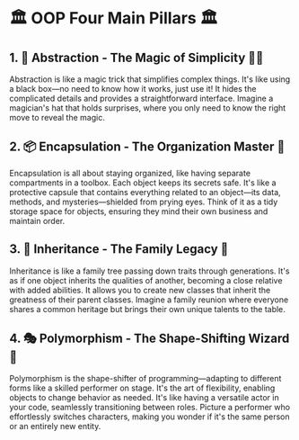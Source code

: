 # 🏛️ OOP Four Main Pillars 🏛️

## 1. 🎩 Abstraction - The Magic of Simplicity 🧙‍♂️
<p>Abstraction is like a magic trick that simplifies complex things. It's like using a black box—no need to know how it works, just use it! It hides the complicated details and provides a straightforward interface. Imagine a magician's hat that holds surprises, where you only need to know the right move to reveal the magic.</p>

## 2. 📦 Encapsulation - The Organization Master 🧰 
<p>Encapsulation is all about staying organized, like having separate compartments in a toolbox. Each object keeps its secrets safe. It's like a protective capsule that contains everything related to an object—its data, methods, and mysteries—shielded from prying eyes. Think of it as a tidy storage space for objects, ensuring they mind their own business and maintain order.</p>

 ## 3. 🧬 Inheritance - The Family Legacy 🌳 
 <p>Inheritance is like a family tree passing down traits through generations. It's as if one object inherits the qualities of another, becoming a close relative with added abilities. It allows you to create new classes that inherit the greatness of their parent classes. Imagine a family reunion where everyone shares a common heritage but brings their own unique talents to the table.</p>

 ## 4. 🎭 Polymorphism - The Shape-Shifting Wizard 🦎
 <p>Polymorphism is the shape-shifter of programming—adapting to different forms like a skilled performer on stage. It's the art of flexibility, enabling objects to change behavior as needed. It's like having a versatile actor in your code, seamlessly transitioning between roles. Picture a performer who effortlessly switches characters, making you wonder if it's the same person or an entirely new entity.</p>


